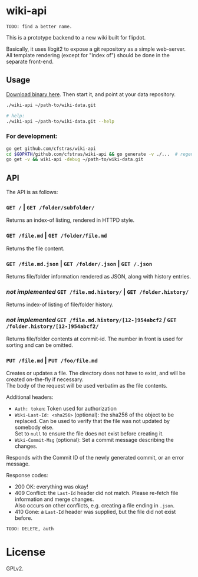 # wiki-api
`TODO: find a better name.`

This is a prototype backend to a new wiki built for flipdot.

Basically, it uses libgit2 to expose a git repository as a simple web-server.
All template rendering (except for "Index of") should be done in the separate front-end.

## Usage

[Download binary here](https://github.com/cfstras/wiki-api/releases). Then start it, and point at your data repository.
```bash
./wiki-api ~/path-to/wiki-data.git

# help:
./wiki-api ~/path-to/wiki-data.git --help
```

### For development:
```bash
go get github.com/cfstras/wiki-api
cd $GOPATH/github.com/cfstras/wiki-api && go generate -v ./...  # regenerate asset files if you changed them
go get -v && wiki-api -debug ~/path-to/wiki-data.git
```

## API
The API is as follows:

### `GET /`  |  `GET /folder/subfolder/`  
Returns an index-of listing, rendered in HTTPD style.

### `GET /file.md`  |  `GET /folder/file.md`  
Returns the file content.

### `GET /file.md.json`  |  `GET /folder/.json` | `GET /.json`  
Returns file/folder information rendered as JSON, along with history entries.

### _not implemented_ `GET /file.md.history/`  |  `GET /folder.history/`  
Returns index-of listing of file/folder history.

### _not implemented_ `GET /file.md.history/[12-]954abcf2` / `GET /folder.history/[12-]954abcf2/`  
Returns file/folder contents at commit-id. The number in front is used for sorting and
can be omitted.

### `PUT /file.md` | `PUT /foo/file.md`
Creates or updates a file. The directory does not have to exist, and will be created on-the-fly if necessary.  
The body of the request will be used verbatim as the file contents.

Additional headers:  

- `Auth: token`: Token used for authorization
- `Wiki-Last-Id: <sha256>` (optional): the sha256 of the object to be replaced.
  Can be used to verify that the file was not updated by somebody else.  
  Set to `null` to ensure the file does not exist before creating it.
- `Wiki-Commit-Msg` (optional): Set a commit message describing the changes.

Responds with the Commit ID of the newly generated commit, or an error message.

Response codes:

- 200 OK: everything was okay!
- 409 Conflict: the `Last-Id` header did not match. Please re-fetch file information and merge changes.  
    Also occurs on other conflicts, e.g. creating a file ending in `.json`.
- 410 Gone: a `Last-Id` header was supplied, but the file did not exist before.


`TODO: DELETE, auth`

# License
GPLv2.
